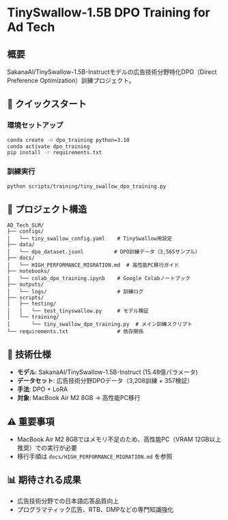 # TinySwallow-1.5B DPO Training for Ad Tech

## 概要
SakanaAI/TinySwallow-1.5B-Instructモデルの広告技術分野特化DPO（Direct Preference Optimization）訓練プロジェクト。

## 🚀 クイックスタート

### 環境セットアップ
```bash
conda create -n dpo_training python=3.10
conda activate dpo_training
pip install -r requirements.txt
```

### 訓練実行
```bash
python scripts/training/tiny_swallow_dpo_training.py
```

## 📁 プロジェクト構造
```
AD_Tech_SLM/
├── configs/
│   └── tiny_swallow_config.yaml    # TinySwallow用設定
├── data/
│   └── dpo_dataset.jsonl          # DPO訓練データ（3,565サンプル）
├── docs/
│   └── HIGH_PERFORMANCE_MIGRATION.md  # 高性能PC移行ガイド
├── notebooks/
│   └── colab_dpo_training.ipynb    # Google Colabノートブック
├── outputs/
│   └── logs/                       # 訓練ログ
├── scripts/
│   ├── testing/
│   │   └── test_tinyswallow.py     # モデル検証
│   └── training/
│       └── tiny_swallow_dpo_training.py  # メイン訓練スクリプト
└── requirements.txt                # 依存関係
```

## 🎯 技術仕様
- **モデル**: SakanaAI/TinySwallow-1.5B-Instruct (15.48億パラメータ)
- **データセット**: 広告技術分野DPOデータ（3,208訓練 + 357検証）
- **手法**: DPO + LoRA
- **対象**: MacBook Air M2 8GB → 高性能PC移行

## ⚠️ 重要事項
- MacBook Air M2 8GBではメモリ不足のため、高性能PC（VRAM 12GB以上推奨）での実行が必要
- 移行手順は `docs/HIGH_PERFORMANCE_MIGRATION.md` を参照

## 📊 期待される成果
- 広告技術分野での日本語応答品質向上
- プログラマティック広告、RTB、DMPなどの専門知識強化
